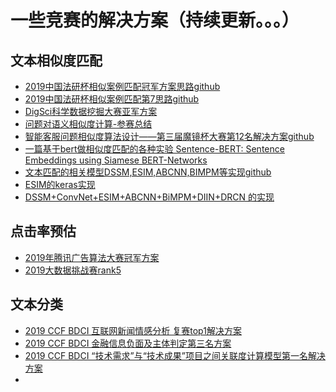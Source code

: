 # 一些竞赛的解决方案（持续更新。。。）
## 文本相似度匹配
* [2019中国法研杯相似案例匹配冠军方案思路](http://baijiahao.baidu.com/s?id=1648388541454850584&wfr=spider&for=pc)[github](https://github.com/GuidoPaul/CAIL2019)
* [2019中国法研杯相似案例匹配第7思路](https://zhuanlan.zhihu.com/p/88207736)[github](https://github.com/hecongqing/CAIL2019)
* [DigSci科学数据挖掘大赛亚军方案](https://blog.csdn.net/lemonbit/article/details/102849103)
* [问题对语义相似度计算-参赛总结](https://blog.csdn.net/stay_foolish12/article/details/89381728)
* [智能客服问题相似度算法设计——第三届魔镜杯大赛第12名解决方案](https://www.jianshu.com/p/827dd447daf9?utm_campaign=hugo&utm_medium=reader_share&utm_content=note&utm_source=qq)[github](https://github.com/LittletreeZou/Question-Pairs-Matching)
* [一篇基于bert做相似度匹配的各种实验 Sentence-BERT: Sentence Embeddings using Siamese BERT-Networks](https://arxiv.org/pdf/1908.10084.pdf)
* [文本匹配的相关模型DSSM,ESIM,ABCNN,BIMPM等实现](https://blog.csdn.net/pengmingpengming/article/details/88534968)[github](https://github.com/pengming617/text_matching)
* [ESIM的keras实现](https://www.kaggle.com/lamdang/dl-models/code)
* [DSSM+ConvNet+ESIM+ABCNN+BiMPM+DIIN+DRCN 的实现](https://github.com/terrifyzhao/text_matching)

## 点击率预估
* [2019年腾讯广告算法大赛冠军方案](https://zhuanlan.zhihu.com/p/85520936)
* [2019大数据挑战赛rank5](https://github.com/LiuYaKu/2019-rank5)


## 文本分类
* [2019 CCF BDCI 互联网新闻情感分析 复赛top1解决方案](https://github.com/cxy229/BDCI2019-SENTIMENT-CLASSIFICATION)
* [2019 CCF BDCI 金融信息负面及主体判定第三名方案](https://github.com/Chevalier1024/CCF-BDCI-ABSA)
* [2019 CCF BDCI “技术需求”与“技术成果”项目之间关联度计算模型第一名解决方案](https://github.com/Makaixin/Correlation-between-requirements-and-achievements)
* 